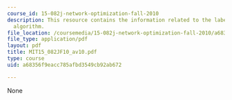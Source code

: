 ```yaml
---
course_id: 15-082j-network-optimization-fall-2010
description: This resource contains the information related to the label correcting
  algorithm.
file_location: /coursemedia/15-082j-network-optimization-fall-2010/a68356f9eacc785afbd3549cb92ab672_MIT15_082JF10_av10.pdf
file_type: application/pdf
layout: pdf
title: MIT15_082JF10_av10.pdf
type: course
uid: a68356f9eacc785afbd3549cb92ab672

---
```

None